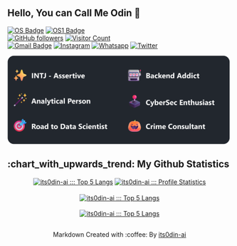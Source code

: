 ## Hello, You can Call Me Odin :green_heart:
[![OS Badge](https://img.shields.io/badge/OS-debian-c14438?&logo=Debian&labelColor=000000&style=for-the-badge)](https://www.debian.org/)
[![OS1 Badge](https://img.shields.io/badge/OS-windows-00a2ed?&logo=Windows&labelColor=000000&style=for-the-badge)](https://www.microsoft.com/en-us/windows)
<br>
[![GitHub followers](https://img.shields.io/github/followers/its0din-ai?color=0F9D58&labelColor=000000&label=Github+Followers&logo=github&logoColor=white&style=for-the-badge)](https://github.com/its0din-ai)
[![Visitor Count](https://shields-io-visitor-counter.herokuapp.com/badge?page=its0din-ai.its0din-ai&label=Profile+Visit&labelColor=black&logo=GitHub&logoColor=white&color=E50914&style=for-the-badge)](https://github.com/its0din-ai)
<br>
[![Gmail Badge](https://img.shields.io/badge/-Gmail-DB4437?style=for-the-badge&logo=Gmail&logoColor=white&link=mailto:ryujiodin@gmail.com)](mailto:ryujiodin@gmail.com)
[![Instagram](https://img.shields.io/badge/-Instagram-C13584?style=for-the-badge&logo=Instagram&logoColor=white)](https://instagram.com/itsodin.ai)
[![Whatsapp](https://img.shields.io/badge/-Whatsapp-25D366?style=for-the-badge&logo=Whatsapp&logoColor=white)](https://wa.me/6285157686612)
[![Twitter](https://img.shields.io/badge/-Twitter-1DA1F2?style=for-the-badge&logo=Twitter&logoColor=white)](https://twitter.com/realencrypt0r)

<a href="https://github.com/its0din-ai"><img src="assets/gitAbout.png" width="500"></a>

<h2>:chart_with_upwards_trend: My Github Statistics</h2>

<p align="center">
    <a href="https://github.com/its0din-ai"><img align="center" src="https://github-readme-streak-stats.herokuapp.com?user=its0din-ai&theme=github-dark&hide_border=true&date_format=j%20M%5B%20Y%5D&fire=CA2E55&stroke=20FC8F&ring=20FC8F&dates=20FC8F&background=282A36" alt="its0din-ai ::: Top 5 Langs" /></a>
    <a href="https://github.com/its0din-ai"><img align="center" src="https://github-readme-stats-63ertkq0k-its0din-ai.vercel.app/api?username=its0din-ai&show_icons=true&count_private=true&include_all_commits=true&hide_border=true&theme=dracula&icon_color=CA2E55&title_color=20fc8f&custom_title=My+Github+Data" alt="its0din-ai ::: Profile Statistics" /></a><br><br>
    <a href="https://github.com/its0din-ai"><img align="center" src="https://github-readme-stats-63ertkq0k-its0din-ai.vercel.app/api/top-langs/?username=its0din-ai&hide_border=true&langs_count=10&custom_title=My%20Top%20Known%20Language&theme=dracula&exclude_repo=machine&layout=compact&card_width=500" alt="its0din-ai ::: Top 5 Langs" /></a><br><br>
    <a href="https://github.com/its0din-ai"><img align="center" src="https://github-profile-trophy.vercel.app/?username=its0din-ai&column=7&margin-w=15&margin-h=15&theme=dracula&no-frame=true" alt="its0din-ai ::: Top 5 Langs" /></a>
</p>


## 
<p align="center">Markdown Created with :coffee: By <a href="https://github.com/its0din-ai">its0din-ai</a></p>
